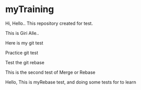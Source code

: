 # myTraining

Hi, Hello.. This repository created for test.

This is Giri Alle..

Here is my git test

Practice git test

Test the git rebase

This is the second test of Merge or Rebase

Hello, This is myRebase test, and doing some tests for to learn